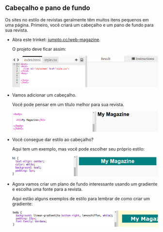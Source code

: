 ## Cabeçalho e pano de fundo

Os sites no estilo de revistas geralmente têm muitos itens pequenos em uma página. Primeiro, você criará um cabeçalho e um pano de fundo para sua revista.

+ Abra este trinket: <a href="http://jumpto.cc/web-magazine" target="_blank">jumpto.cc/web-magazine</a>.
    
    O projeto deve ficar assim:
    
    ![screenshot](images/magazine-starter.png)

+ Vamos adicionar um cabeçalho.
    
    Você pode pensar em um título melhor para sua revista.
    
    ![screenshot](images/magazine-heading.png)

+ Você consegue dar estilo ao cabeçalho?
    
    Aqui tem um exemplo, mas você pode escolher seu próprio estilo:
    
    ![screenshot](images/magazine-heading-style.png)

+ Agora vamos criar um plano de fundo interessante usando um gradiente e escolha uma fonte para a revista.
    
    Aqui estão alguns exemplos de estilo para lembrar de como criar um gradiente:
    
    ![screenshot](images/magazine-background.png)